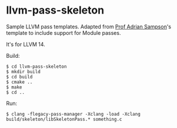 # llvm-pass-skeleton

Sample LLVM pass templates. Adapted from [Prof Adrian Sampson](https://github.com/sampsyo)'s template to include support for Module passes. 


It's for LLVM 14.

Build:

    $ cd llvm-pass-skeleton
    $ mkdir build
    $ cd build
    $ cmake ..
    $ make
    $ cd ..

Run:

    $ clang -flegacy-pass-manager -Xclang -load -Xclang build/skeleton/libSkeletonPass.* something.c
